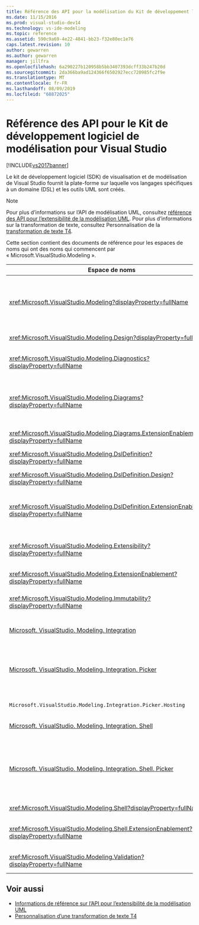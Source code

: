 ```yaml
---
title: Référence des API pour la modélisation du Kit de développement logiciel
ms.date: 11/15/2016
ms.prod: visual-studio-dev14
ms.technology: vs-ide-modeling
ms.topic: reference
ms.assetid: 590c9a69-4e22-4841-bb23-f32e80ec1e76
caps.latest.revision: 10
author: gewarren
ms.author: gewarren
manager: jillfra
ms.openlocfilehash: 6a290227b120958b5bb3407393dcff33b247b20d
ms.sourcegitcommit: 2da366ba9ad124366f6502927ecc720985fc2f9e
ms.translationtype: MT
ms.contentlocale: fr-FR
ms.lasthandoff: 08/09/2019
ms.locfileid: "68872025"
---
```

# <a name="api-reference-for-modeling-sdk-for-visual-studio"></a>Référence des API pour le Kit de développement logiciel de modélisation pour Visual Studio
[!INCLUDE[vs2017banner](../includes/vs2017banner.md)]

Le kit de développement logiciel (SDK) de visualisation et de modélisation de Visual Studio fournit la plate-forme sur laquelle vos langages spécifiques à un domaine (DSL) et les outils UML sont créés.

> [!NOTE]
> Pour plus d’informations sur l’API de modélisation UML, consultez [référence des API pour l’extensibilité de la modélisation UML](../modeling/api-reference-for-uml-modeling-extensibility.md). Pour plus d’informations sur la transformation de texte, consultez Personnalisation de la [transformation de texte T4](../modeling/customizing-t4-text-transformation.md).

 Cette section contient des documents de référence pour les espaces de noms qui ont des noms qui commencent par « Microsoft.VisualStudio.Modeling ».

|Espace de noms|Contenu|
|---------------|-------------|
|<xref:Microsoft.VisualStudio.Modeling?displayProperty=fullName>|Classes telles que l’élément de modèle, qui est la classe de base de toutes les classes de domaine que vous définissez dans une solution DSL.|
|<xref:Microsoft.VisualStudio.Modeling.Design?displayProperty=fullName>|Classes qui font partie d’une définition DSL.|
|<xref:Microsoft.VisualStudio.Modeling.Diagnostics?displayProperty=fullName>|Les outils de mesure de modèle Observateur de Store et les performances.|
|<xref:Microsoft.VisualStudio.Modeling.Diagrams?displayProperty=fullName>|Classes telles que ShapeElement, qui est la classe de base de toutes les formes que vous définissez dans une solution DSL.|
|<xref:Microsoft.VisualStudio.Modeling.Diagrams.ExtensionEnablement?displayProperty=fullName>|Méthodes de mouvement et la sélection.|
|<xref:Microsoft.VisualStudio.Modeling.DslDefinition?displayProperty=fullName>|L’API du Concepteur de définition DSL.|
|<xref:Microsoft.VisualStudio.Modeling.DslDefinition.Design?displayProperty=fullName>|Classes internes du Concepteur de définition DSL.|
|<xref:Microsoft.VisualStudio.Modeling.DslDefinition.ExtensionEnablement?displayProperty=fullName>|Attributs qui vous permettent d’étendre le concepteur DSL avec les commandes, les gestes et la validation.|
|<xref:Microsoft.VisualStudio.Modeling.Extensibility?displayProperty=fullName>|Méthodes d’extension pour l’élément de modèle qui implémentent l’extensibilité de DSL.|
|<xref:Microsoft.VisualStudio.Modeling.ExtensionEnablement?displayProperty=fullName>|Attributs de l’extensibilité|
|<xref:Microsoft.VisualStudio.Modeling.Immutability?displayProperty=fullName>|Vous permet de rendre des parties d’un modèle en lecture seule.|
|[Microsoft. VisualStudio. Modeling. Integration](/previous-versions/ee904412(v=vs.140))|L’API de Modelbus, qui vous permet d’intégrer des modèles différents.|
|[Microsoft. VisualStudio. Modeling. Integration. Picker](/previous-versions/ee904394(v=vs.140))|La boîte de dialogue qui permet aux utilisateurs d’accéder à des modèles et des éléments pour créer les références Modelbus.|
|`Microsoft.VisualStudio.Modeling.Integration.Picker.Hosting`|Le service de sélecteur.|
|[Microsoft. VisualStudio. Modeling. Integration. Shell](/previous-versions/ee869435(v=vs.140))|Infrastructure d’adaptateur ModelBus [!INCLUDE[vsprvs](../includes/vsprvs-md.md)]pour.|
|[Microsoft. VisualStudio. Modeling. Integration. Shell. Picker](/previous-versions/ee886769(v=vs.140))|La boîte de dialogue de sélecteur qui permet aux utilisateurs d’accéder à des modèles et des éléments pour créer les références Modelbus.|
|<xref:Microsoft.VisualStudio.Modeling.Shell?displayProperty=fullName>|Interface entre DSL et [!INCLUDE[vsprvs](../includes/vsprvs-md.md)].|
|<xref:Microsoft.VisualStudio.Modeling.Shell.ExtensionEnablement?displayProperty=fullName>|Vous permet de définir des commandes du menu contextuel (contexte).|
|<xref:Microsoft.VisualStudio.Modeling.Validation?displayProperty=fullName>|Vous permet de définir des contraintes de validation.|

## <a name="see-also"></a>Voir aussi

- [Informations de référence sur l’API pour l’extensibilité de la modélisation UML](../modeling/api-reference-for-uml-modeling-extensibility.md)
- [Personnalisation d’une transformation de texte T4](../modeling/customizing-t4-text-transformation.md)
